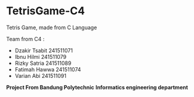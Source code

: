 # TetrisGame-C4
Tetris Game, made from C Language

Team from C4 :
- Dzakir Tsabit 241511071
- Ibnu Hilmi 241511079
- Rizky Satria 241511089
- Fatimah Hawwa 241511074
- Varian Abi 241511091

**Project From Bandung Polytechnic**
**Informatics engineering department**
